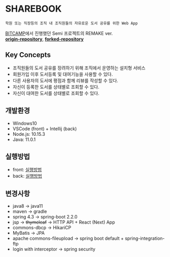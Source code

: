 # SHAREBOOK

`학원 또는 직장등의 조직 내 조직원들의 자유로운 도서 공유를 위한 Web App`

[BITCAMP](https://bitcamp.co.kr/index.php?main_page=home)에서 진행했던 Semi 프로젝트의 REMAKE ver.  
**[origin-repository](https://github.com/thdnthdn2/publicshare)**, **[forked-repository](https://github.com/jooonak/publicshare)**

## Key Concepts

- 조직원들의 도서 공유를 장려하기 위해 조직에서 운영하는 설치형 서비스
- 회원가입 이후 도서등록 및 대여기능을 사용할 수 있다.
- 다른 사용자의 도서에 평점과 함께 리뷰를 작성할 수 있다.
- 자신이 등록한 도서를 상태별로 조회할 수 있다.
- 자신이 대여한 도서를 상태별로 조회할 수 있다.

## 개발환경

- Windows10
- VSCode (front) + Intellij (back)
- Node.js: 10.15.3
- Java: 11.0.1

## 실행방법

- front: [실행방법](./front/README.md#실행방법)
- back: [실행방법](./server/README.md#실행방법)

## 변경사항

- java8 -> java11
- maven -> gradle
- spring 4.3 -> spring-boot 2.2.0
- jsp -> ~~thymeleaf~~ -> HTTP API + React (Next) App
- commons-dbcp -> HikariCP
- MyBatis -> JPA
- apache commons-fileupload -> spring boot default + spring-integration-ftp
- login with interceptor -> spring security
